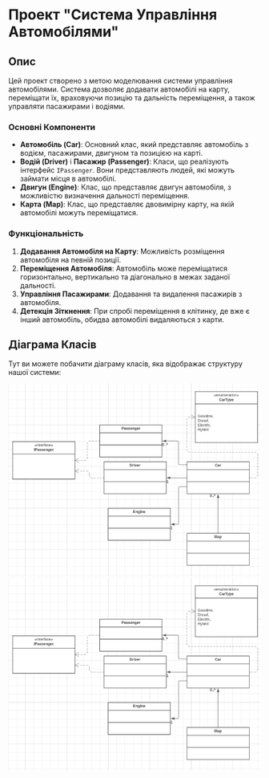 # Проект "Система Управління Автомобілями"

## Опис

Цей проект створено з метою моделювання системи управління автомобілями. Система дозволяє додавати автомобілі на карту, переміщати їх, враховуючи позицію та дальність переміщення, а також управляти пасажирами і водіями.

### Основні Компоненти

- **Автомобіль (Car)**: Основний клас, який представляє автомобіль з водієм, пасажирами, двигуном та позицією на карті.
- **Водій (Driver)** і **Пасажир (Passenger)**: Класи, що реалізують інтерфейс `IPassenger`. Вони представляють людей, які можуть займати місця в автомобілі.
- **Двигун (Engine)**: Клас, що представляє двигун автомобіля, з можливістю визначення дальності переміщення.
- **Карта (Map)**: Клас, що представляє двовимірну карту, на якій автомобілі можуть переміщатися.

### Функціональність

1. **Додавання Автомобіля на Карту**: Можливість розміщення автомобіля на певній позиції.
2. **Переміщення Автомобіля**: Автомобіль може переміщатися горизонтально, вертикально та діагонально в межах заданої дальності.
3. **Управління Пасажирами**: Додавання та видалення пасажирів з автомобіля.
4. **Детекція Зіткнення**: При спробі переміщення в клітинку, де вже є інший автомобіль, обидва автомобілі видаляються з карти.

## Діаграма Класів

Тут ви можете побачити діаграму класів, яка відображає структуру нашої системи:

![Діаграма Класів 1](./uml_1.png)
![Діаграма Класів 2](./uml_1.png)
